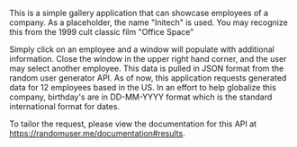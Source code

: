 This is a simple gallery application that can showcase employees of a company. As a placeholder, the name "Initech" is used. You may recognize this from the 1999 cult classic film "Office Space"

Simply click on an employee and a window will populate with additional information. Close the window in the upper right hand corner, and the user may select another employee. This data is pulled in JSON format from the random user generator API. As of now, this application requests generated data for 12 employees based in the US. In an effort to help globalize this company, birthday's are in DD-MM-YYYY format which is the standard international format for dates.

 To tailor the request, please view the documentation for this API at https://randomuser.me/documentation#results.


